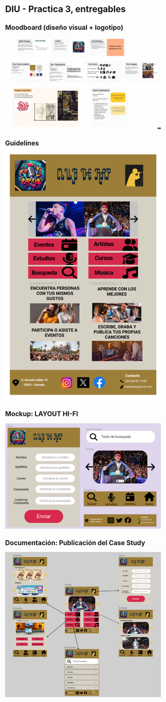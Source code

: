 # DIU - Practica 3, entregables

## Moodboard (diseño visual + logotipo)   

![moodboard](moodboard.png)

## Guidelines

![Landing Page](Landing.png)


## Mockup: LAYOUT HI-FI

![guidelines](guidelines.png)

## Documentación: Publicación del Case Study

![Layout HiFI](Layout%20Hi-Fi.png)
 
